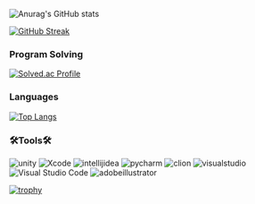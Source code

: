 ![Anurag's GitHub stats](https://github-readme-stats.vercel.app/api?username=Jongwoo0101&show_icons=true&theme=Light)

[![GitHub Streak](https://github-readme-streak-stats.herokuapp.com/?user=Jongwoo0101&theme=Light)](https://git.io/streak-stats)

### Program Solving
[![Solved.ac Profile](http://mazassumnida.wtf/api/v2/generate_badge?boj=wonjongwoo01)](https://solved.ac/rlatngus1691/wonjongwoo01)

### Languages
[![Top Langs](https://github-readme-stats.vercel.app/api/top-langs/?username=Jongwoo0101)](https://github.com/Jongwoo0101/github-readme-stats)

### 🛠️Tools🛠️
![unity](https://img.shields.io/badge/unity-FFFFFF.svg?&style=for-the-badge&logo=unity&logoColor=white)
![Xcode](https://img.shields.io/badge/Xcode-147EFB.svg?&style=for-the-badge&logo=Xcode&logoColor=white)
![intellijidea](https://img.shields.io/badge/intellijidea-000000.svg?&style=for-the-badge&logo=intellijidea&logoColor=white)
![pycharm](https://img.shields.io/badge/pycharm-000000.svg?&style=for-the-badge&logo=pycharm&logoColor=white)
![clion](https://img.shields.io/badge/clion-000000.svg?&style=for-the-badge&logo=clion&logoColor=white)
![visualstudio](https://img.shields.io/badge/visualstudio-5C2D91.svg?&style=for-the-badge&logo=visualstudio&logoColor=white)
![Visual Studio Code](https://img.shields.io/badge/Visual%20Studio%20Code-007ACC.svg?&style=for-the-badge&logo=Visual%20Studio%20Code&logoColor=white)
![adobeillustrator](https://img.shields.io/badge/adobeillustrator-FF9A00.svg?&style=for-the-badge&logo=adobeillustrator&logoColor=white)


[![trophy](https://github-profile-trophy.vercel.app/?username=Jongwoo0101&theme=flat&column=7)](https://github.com/Jongwoo0101/)
